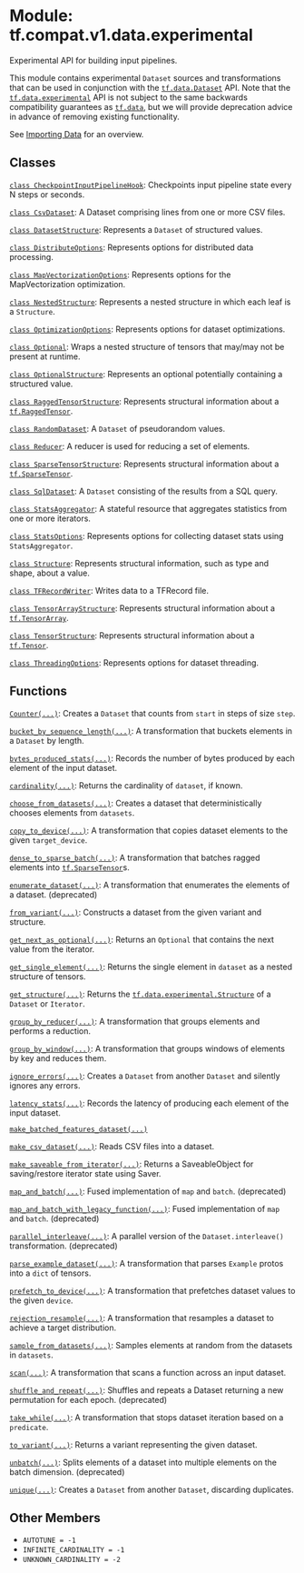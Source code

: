 <div itemscope itemtype="http://developers.google.com/ReferenceObject">
<meta itemprop="name" content="tf.compat.v1.data.experimental" />
<meta itemprop="path" content="Stable" />
<meta itemprop="property" content="AUTOTUNE"/>
<meta itemprop="property" content="INFINITE_CARDINALITY"/>
<meta itemprop="property" content="UNKNOWN_CARDINALITY"/>
</div>

# Module: tf.compat.v1.data.experimental

Experimental API for building input pipelines.

<!-- Placeholder for "Used in" -->

This module contains experimental `Dataset` sources and transformations that can
be used in conjunction with the <a href="../../../../tf/data/Dataset.md"><code>tf.data.Dataset</code></a> API. Note that the
<a href="../../../../tf/data/experimental.md"><code>tf.data.experimental</code></a> API is not subject to the same backwards compatibility
guarantees as <a href="../../../../tf/data.md"><code>tf.data</code></a>, but we will provide deprecation advice in advance of
removing existing functionality.

See [Importing Data](https://tensorflow.org/guide/datasets) for an overview.




## Classes

[`class CheckpointInputPipelineHook`](../../../../tf/data/experimental/CheckpointInputPipelineHook.md): Checkpoints input pipeline state every N steps or seconds.

[`class CsvDataset`](../../../../tf/compat/v1/data/experimental/CsvDataset.md): A Dataset comprising lines from one or more CSV files.

[`class DatasetStructure`](../../../../tf/data/experimental/DatasetStructure.md): Represents a `Dataset` of structured values.

[`class DistributeOptions`](../../../../tf/data/experimental/DistributeOptions.md): Represents options for distributed data processing.

[`class MapVectorizationOptions`](../../../../tf/data/experimental/MapVectorizationOptions.md): Represents options for the MapVectorization optimization.

[`class NestedStructure`](../../../../tf/data/experimental/NestedStructure.md): Represents a nested structure in which each leaf is a `Structure`.

[`class OptimizationOptions`](../../../../tf/data/experimental/OptimizationOptions.md): Represents options for dataset optimizations.

[`class Optional`](../../../../tf/data/experimental/Optional.md): Wraps a nested structure of tensors that may/may not be present at runtime.

[`class OptionalStructure`](../../../../tf/data/experimental/OptionalStructure.md): Represents an optional potentially containing a structured value.

[`class RaggedTensorStructure`](../../../../tf/data/experimental/RaggedTensorStructure.md): Represents structural information about a <a href="../../../../tf/RaggedTensor.md"><code>tf.RaggedTensor</code></a>.

[`class RandomDataset`](../../../../tf/compat/v1/data/experimental/RandomDataset.md): A `Dataset` of pseudorandom values.

[`class Reducer`](../../../../tf/data/experimental/Reducer.md): A reducer is used for reducing a set of elements.

[`class SparseTensorStructure`](../../../../tf/data/experimental/SparseTensorStructure.md): Represents structural information about a <a href="../../../../tf/sparse/SparseTensor.md"><code>tf.SparseTensor</code></a>.

[`class SqlDataset`](../../../../tf/compat/v1/data/experimental/SqlDataset.md): A `Dataset` consisting of the results from a SQL query.

[`class StatsAggregator`](../../../../tf/compat/v1/data/experimental/StatsAggregator.md): A stateful resource that aggregates statistics from one or more iterators.

[`class StatsOptions`](../../../../tf/data/experimental/StatsOptions.md): Represents options for collecting dataset stats using `StatsAggregator`.

[`class Structure`](../../../../tf/data/experimental/Structure.md): Represents structural information, such as type and shape, about a value.

[`class TFRecordWriter`](../../../../tf/data/experimental/TFRecordWriter.md): Writes data to a TFRecord file.

[`class TensorArrayStructure`](../../../../tf/data/experimental/TensorArrayStructure.md): Represents structural information about a <a href="../../../../tf/TensorArray.md"><code>tf.TensorArray</code></a>.

[`class TensorStructure`](../../../../tf/data/experimental/TensorStructure.md): Represents structural information about a <a href="../../../../tf/Tensor.md"><code>tf.Tensor</code></a>.

[`class ThreadingOptions`](../../../../tf/data/experimental/ThreadingOptions.md): Represents options for dataset threading.

## Functions

[`Counter(...)`](../../../../tf/compat/v1/data/experimental/Counter.md): Creates a `Dataset` that counts from `start` in steps of size `step`.

[`bucket_by_sequence_length(...)`](../../../../tf/data/experimental/bucket_by_sequence_length.md): A transformation that buckets elements in a `Dataset` by length.

[`bytes_produced_stats(...)`](../../../../tf/data/experimental/bytes_produced_stats.md): Records the number of bytes produced by each element of the input dataset.

[`cardinality(...)`](../../../../tf/data/experimental/cardinality.md): Returns the cardinality of `dataset`, if known.

[`choose_from_datasets(...)`](../../../../tf/compat/v1/data/experimental/choose_from_datasets.md): Creates a dataset that deterministically chooses elements from `datasets`.

[`copy_to_device(...)`](../../../../tf/data/experimental/copy_to_device.md): A transformation that copies dataset elements to the given `target_device`.

[`dense_to_sparse_batch(...)`](../../../../tf/data/experimental/dense_to_sparse_batch.md): A transformation that batches ragged elements into <a href="../../../../tf/sparse/SparseTensor.md"><code>tf.SparseTensor</code></a>s.

[`enumerate_dataset(...)`](../../../../tf/data/experimental/enumerate_dataset.md): A transformation that enumerates the elements of a dataset. (deprecated)

[`from_variant(...)`](../../../../tf/data/experimental/from_variant.md): Constructs a dataset from the given variant and structure.

[`get_next_as_optional(...)`](../../../../tf/data/experimental/get_next_as_optional.md): Returns an `Optional` that contains the next value from the iterator.

[`get_single_element(...)`](../../../../tf/data/experimental/get_single_element.md): Returns the single element in `dataset` as a nested structure of tensors.

[`get_structure(...)`](../../../../tf/data/experimental/get_structure.md): Returns the <a href="../../../../tf/data/experimental/Structure.md"><code>tf.data.experimental.Structure</code></a> of a `Dataset` or `Iterator`.

[`group_by_reducer(...)`](../../../../tf/data/experimental/group_by_reducer.md): A transformation that groups elements and performs a reduction.

[`group_by_window(...)`](../../../../tf/data/experimental/group_by_window.md): A transformation that groups windows of elements by key and reduces them.

[`ignore_errors(...)`](../../../../tf/data/experimental/ignore_errors.md): Creates a `Dataset` from another `Dataset` and silently ignores any errors.

[`latency_stats(...)`](../../../../tf/data/experimental/latency_stats.md): Records the latency of producing each element of the input dataset.

[`make_batched_features_dataset(...)`](../../../../tf/compat/v1/data/experimental/make_batched_features_dataset.md)

[`make_csv_dataset(...)`](../../../../tf/compat/v1/data/experimental/make_csv_dataset.md): Reads CSV files into a dataset.

[`make_saveable_from_iterator(...)`](../../../../tf/data/experimental/make_saveable_from_iterator.md): Returns a SaveableObject for saving/restore iterator state using Saver.

[`map_and_batch(...)`](../../../../tf/data/experimental/map_and_batch.md): Fused implementation of `map` and `batch`. (deprecated)

[`map_and_batch_with_legacy_function(...)`](../../../../tf/compat/v1/data/experimental/map_and_batch_with_legacy_function.md): Fused implementation of `map` and `batch`. (deprecated)

[`parallel_interleave(...)`](../../../../tf/data/experimental/parallel_interleave.md): A parallel version of the `Dataset.interleave()` transformation. (deprecated)

[`parse_example_dataset(...)`](../../../../tf/data/experimental/parse_example_dataset.md): A transformation that parses `Example` protos into a `dict` of tensors.

[`prefetch_to_device(...)`](../../../../tf/data/experimental/prefetch_to_device.md): A transformation that prefetches dataset values to the given `device`.

[`rejection_resample(...)`](../../../../tf/data/experimental/rejection_resample.md): A transformation that resamples a dataset to achieve a target distribution.

[`sample_from_datasets(...)`](../../../../tf/compat/v1/data/experimental/sample_from_datasets.md): Samples elements at random from the datasets in `datasets`.

[`scan(...)`](../../../../tf/data/experimental/scan.md): A transformation that scans a function across an input dataset.

[`shuffle_and_repeat(...)`](../../../../tf/data/experimental/shuffle_and_repeat.md): Shuffles and repeats a Dataset returning a new permutation for each epoch. (deprecated)

[`take_while(...)`](../../../../tf/data/experimental/take_while.md): A transformation that stops dataset iteration based on a `predicate`.

[`to_variant(...)`](../../../../tf/data/experimental/to_variant.md): Returns a variant representing the given dataset.

[`unbatch(...)`](../../../../tf/data/experimental/unbatch.md): Splits elements of a dataset into multiple elements on the batch dimension. (deprecated)

[`unique(...)`](../../../../tf/data/experimental/unique.md): Creates a `Dataset` from another `Dataset`, discarding duplicates.

## Other Members

* `AUTOTUNE = -1` <a id="AUTOTUNE"></a>
* `INFINITE_CARDINALITY = -1` <a id="INFINITE_CARDINALITY"></a>
* `UNKNOWN_CARDINALITY = -2` <a id="UNKNOWN_CARDINALITY"></a>
